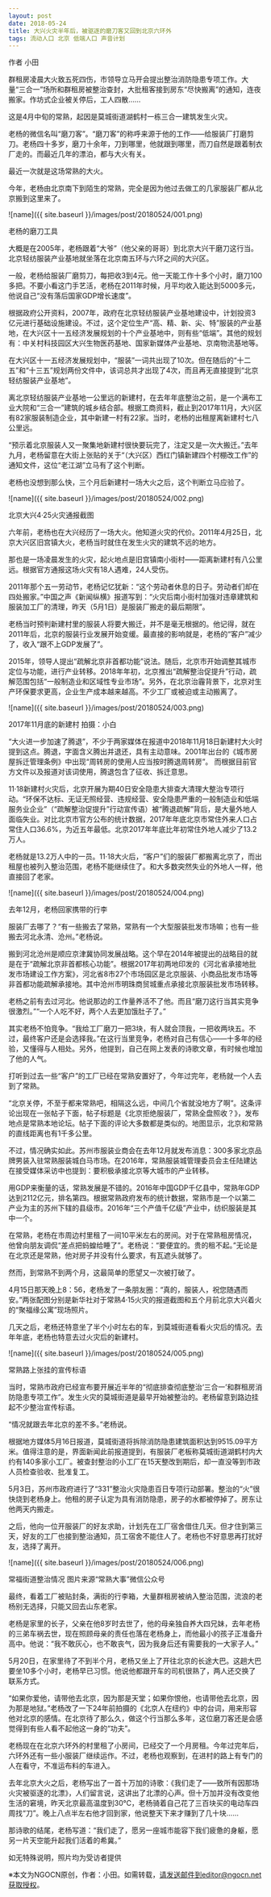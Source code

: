 ```yaml
---
layout: post
date: 2018-05-24
title: 大兴火灾半年后，被驱逐的磨刀客又回到北京六环外
tags: 流动人口 北京 低端人口 声音计划
---
```

作者 小田 

群租房凌晨大火致五死四伤，市领导立马开会提出整治消防隐患专项工作。大量“三合一”场所和群租房被整治查封，大批租客接到房东“尽快搬离”的通知，连夜搬家。作坊式企业被关停后，工人四散……

这是4月中旬的常熟，起因是莫城街道湖鹤村一栋三合一建筑发生火灾。

老杨的微信名叫“磨刀客”。“磨刀客”的称呼来源于他的工作——给服装厂打磨剪刀。老杨四十多岁，磨刀十余年，刀到哪里，他就跟到哪里，而刀自然是跟着制衣厂走的。而最近几年的漂泊，都与大火有关。

最近一次就是这场常熟的大火。

<!--more-->

今年，老杨由北京南下到陌生的常熟，完全是因为他过去做工的几家服装厂都从北京搬到这里来了。

![name]({{ site.baseurl }}/images/post/20180524/001.png)

老杨的磨刀工具

大概是在2005年，老杨跟着“大爷”（他父亲的哥哥）到北京大兴干磨刀这行当。北京轻纺服装产业基地就坐落在北京南五环与六环之间的大兴区。

一般，老杨给服装厂磨剪刀，每把收3到4元。他一天能工作十多个小时，磨刀100多把。不要小看这门手艺活，老杨在2011年时候，月平均收入能达到5000多元，他说自己“没有落后国家GDP增长速度”。

根据政府公开资料，2007年，政府在北京轻纺服装产业基地建设中，计划投资3亿元进行基础设施建设。不过，这个定位生产“高、精、新、尖、特”服装的产业基地，在大兴区十一五经济发展规划的十个产业基地中，则有些“低端”。其他的规划有：中关村科技园区大兴生物医药基地、国家新媒体产业基地、京南物流基地等。

在大兴区十一五经济发展规划中，“服装”一词共出现了10次。但在随后的“十二五”和“十三五”规划两份文件中，该词总共才出现了4次，而且再无直接提到“北京轻纺服装产业基地”。

离北京轻纺服装产业基地一公里远的新建村，在去年年底整治之前，是一个满布工业大院和“三合一”建筑的城乡结合部。根据工商资料，截止到2017年11月，大兴区有82家服装制造企业，其中新建一村有22家。当时，老杨的出租屋离新建村七八公里远。

“预示着北京服装人又一聚集地新建村很快要玩完了，注定又是一次大搬迁。”去年九月，老杨留意在大街上张贴的关于“（大兴区）西红门镇新建四个村棚改工作”的通知文件，这位“老江湖”立马有了这个判断。

老杨也没想到那么快，三个月后新建村一场大火之后，这个判断立马应验了。

![name]({{ site.baseurl }}/images/post/20180524/002.png)

北京大兴4·25火灾通报截图

六年前，老杨也在大兴经历了一场大火。他知道火灾的代价。2011年4月25日，北京大兴区旧宫镇大火，老杨当时就住在发生火灾的建筑不远的地方。

那也是一场凌晨发生的火灾，起火地点是旧宫镇南小街村——距离新建村有八公里远。根据官方通报这场火灾有18人遇难，24人受伤。

2011年那个五一劳动节，老杨记忆犹新：“这个劳动者休息的日子。劳动者们却在四处搬家。”中国之声《新闻纵横》报道写到：“火灾后南小街村加强对违章建筑和服装加工厂的清理，昨天（5月1日）是服装厂搬走的最后期限”。

老杨当时预判新建村里的服装人将要大搬迁，并不是毫无根据的。他记得，就在2011年后，北京的服装行业发展开始变缓。最直接的影响就是，老杨的“客户”减少了，收入“跟不上GDP发展了”。

2015年，领导人提出“疏解北京非首都功能”说法。随后，北京市开始调整其城市定位与功能，进行产业转移。2018年年初，北京推出“疏解整治促提升”行动，疏解范围包括“一般制造业和区域性专业市场”。另外，在北京治霾背景下，北京对生产环保要求更高，企业生产成本越来越高。不少工厂或被迫或主动搬离了。

![name]({{ site.baseurl }}/images/post/20180524/003.png)

2017年11月底的新建村   拍摄：小白

“大火进一步加速了腾退”，不少于两家媒体在报道中2018年11月18日新建村大火时提到这点。腾退，字面含义腾出并退还，具有主动意味。2001年出台的《城市房屋拆迁管理条例》中出现“周转房的使用人应当按时腾退周转房”。 而根据目前官方文件以及报道对该词使用，腾退包含了征收、拆迁意思。

11·18新建村火灾后，北京开展为期40日安全隐患大排查大清理大整治专项行动。“环保不达标、无证无照经营、违规经营、安全隐患严重的一般制造业和低端服务业企业”（“疏解整治促提升”行动宣传语）被“腾退疏解”背后，是大量外地人面临失业。对比北京市官方公布的统计数据，2017年年底北京市常住外来人口占常住人口36.6%，为近五年最低。北京2017年年底比年初常住外地人减少了13.2万人。

老杨就是13.2万人中的一员。11·18大火后，“客户”们的服装厂都搬离北京了，而出租屋也被列入整治范围，老杨不能继续住了。和大多数突然失业的外地人一样，他直接回了老家。

![name]({{ site.baseurl }}/images/post/20180524/004.png)

去年12月，老杨回家携带的行李

服装厂去哪了？“有一些搬去了常熟，常熟有一个大型服装批发市场嘛；也有一些搬去河北永清、沧州。”老杨说。

搬到河北沧州是顺应京津冀协同发展战略。这个早在2014年被提出的战略目的就是在于“疏解北京非首都核心功能”。根据2017年初两地印发的《河北省承接地批发市场建设工作方案》，河北省8市27个市场园区是北京服装、小商品批发市场等非首都功能疏解承接地。其中沧州市明珠商贸城重点承接北京服装批发市场转移。

老杨之前有去过河北。他说那边的工作量养活不了他。而且“磨刀这行当其实竞争很激烈。”“一个人吃不好，两个人去更加饿肚子了。”

其实老杨不怕竞争。“我给工厂磨刀一把3块，有人就会顶我，一把收两块五。不过，最终客户还是会选择我。”在这行当里竞争，老杨对自己有信心——十多年的经验，又懂得与人相处。另外，他提到，自己在网上发表的诗歌文章，有时候也增加了他的人气。

打听到过去一些“客户”的工厂已经在常熟安置好了，今年过完年，老杨就一个人去到了常熟。

“北京关停，不至于都来常熟吧，相隔这么远，中间几个省就没地方了啊”。这条评论出现在一张帖子下面，帖子标题是《北京拒绝服装厂，常熟全盘照收？》，发布地点是常熟本地论坛。帖子下面的评论大多数都是类似的。地图显示，北京和常熟的直线距离也有1千多公里。

不过，情况确实如此。苏州市服装业商会在去年12月就发布消息：300多家北京品牌男装入驻常熟服装城白马市场。在2016年，常熟服装城管理委员会主任陆建达在接受媒体采访中也提到：要积极承接北京等大城市的产业转移。

用GDP来衡量的话，常熟发展是不错的。2016年中国GDP千亿县中，常熟年GDP达到2112亿元，排名第四。根据常熟政府发布的统计数据，常熟市是一个以第二产业为主的苏州下辖的县级市。2016年“三个产值千亿级”产业中，纺织服装是其中一个。

在常熟，老杨在市周边村里租了一间10平米左右的房间。对于在常熟租房情况，他曾向朋友调侃“差点把蚂蝗给睡了”。老杨说：“要便宜的。贵的租不起。”无论是在北京还是常熟，他对房子并没有什么要求，有瓦遮头就够了。

然而，到常熟不到两个月，这最简单的愿望又一次被打破了。

4月15日那天晚上8：56，老杨发了一条朋友圈：“真的，服装人，祝您随遇而安。”两张配图分别是新华社对于常熟4·15火灾的报道截图和五个月前北京大兴着火的“聚福缘公寓”现场照片。

几天之后，老杨还特意坐了半个小时左右的车，到莫城街道看看火灾后的情况。去年年底，老杨也特意去过火灾后的新建村。

![name]({{ site.baseurl }}/images/post/20180524/005.png)

常熟路上张挂的宣传标语

当时，常熟市政府已经宣布要开展近半年的“彻底排查彻底整治‘三合一’和群租房消防隐患专项工作”。发生火灾的莫城街道是最早开始被整治的。老杨留意到路边挂起不少整治宣传标语。

“情况就跟去年北京的差不多。”老杨说。

根据地方媒体5月16日报道，莫城街道将拆除消防隐患建筑面积达到9515.09平方米。值得注意的是，界面新闻此前报道提到，有服装厂老板称莫城街道湖鹤村内大约有140多家小工厂。被查封整治的小工厂在15天整改到期后，却一直没等到市政人员检查验收、批准复工。

5月3日，苏州市政府进行了“331”整治火灾隐患百日专项行动部署。﻿整治的“火”很快烧到老杨身上。他租的房子认定为具有消防隐患，房子的水都被停掉了。房东让他两天内搬走。

之后，他向一位开服装厂的好友求助，计划先在工厂宿舍借住几天。但才住到第三天，好友的工厂也接到整治通知，员工宿舍不能住人了。老杨也不好意思再打扰好友，选择了离开。

![name]({{ site.baseurl }}/images/post/20180524/006.png)

常福街道整治情况  图片来源“常熟大事”微信公众号

最终，看着工厂被贴封条，满街的行李箱，大量群租房被纳入整治范围，流浪的老杨别无选择，只能又回去山东老家。

老杨是家里的长子，父亲在他8岁时去世了，他的母亲独自养大四兄妹，去年老杨的三弟车祸去世，现在照顾母亲的责任也落在老杨身上，而他最小的孩子正准备升高中。他说：“我不敢灰心，也不敢丧气，因为我身后还有需要我的一大家子人。”

5月20日，在家里待了不到半个月，老杨又坐上了开往北京的长途大巴。这趟大巴要坐10多个小时，老杨早已习惯。他说他都跟开车的司机很熟了，两人还交换了联系方式。

“如果你爱他，请带他去北京，因为那是天堂；如果你恨他，也请带他去北京，因为那是地狱。”老杨改了一下24年前拍摄的《北京人在纽约》中的台词，用来形容他对北京的感情。在北京待了那么久，做这个行当那么多年，这位磨刀客还是会感觉得到有些人看不起他这一身的“功夫”。

老杨现在在北京六环外的村里租了小房间，已经交了一个月房租。今年过完年后，六环外还有一些小服装厂继续运作。不过，老杨也观察到，在进村的路上有专门的人在看守，不准运布料的车进入。

去年北京大火之后，老杨写出了一首十万加的诗歌：《我们走了——致所有因那场火灾被驱逐的北漂》，人们留言说，这讲出了北漂的心声。但十万加并没有改变他生活的窘境，昨天北京最高温度到30℃，老杨骑着自己花了三百块买的电动车四周找“刀”。晚上八点半左右他才回到家，他说整天下来才赚到了几十块……

那诗歌的结尾，老杨写道：“我们走了，愿另一座城市能容下我们疲惫的身躯，愿另一片天空能升起我们活着的希冀。”

如无特殊说明，照片均为受访者提供


※本文为NGOCN原创，作者：小田。如需转载，请发送邮件到editor@ngocn.net获取授权。
